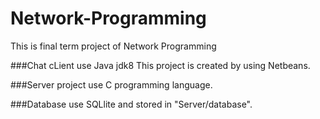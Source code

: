 Network-Programming
===================

This is final term project of Network Programming

###Chat cLient use Java jdk8 
  This project is created by using Netbeans.
  
###Server project use C programming language.

###Database use SQLlite and stored in "Server/database".

